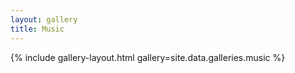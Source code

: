 ```yaml
---
layout: gallery
title: Music
---
```


{% include gallery-layout.html gallery=site.data.galleries.music %}
